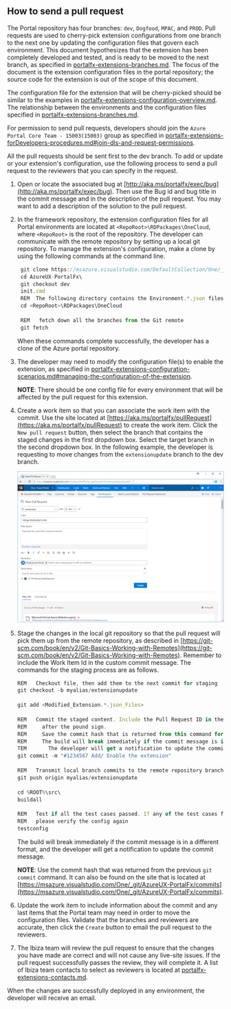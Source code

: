 <a name="how-to-send-a-pull-request"></a>
## How to send a pull request

The Portal repository has four branches: `dev`, `Dogfood`, `MPAC`, and `PROD`. Pull requests are used to cherry-pick extension configurations from one branch to the next one by updating the configuration files that govern each environment. This document hypothesizes that the extension has been completely developed and tested, and is ready to be moved to the next branch, as specified in [portalfx-extensions-branches.md](portalfx-extensions-branches.md). The focus of the document is the extension configuration files in the portal repository; the source code for the extension is out of the scope of this document.

The configuration file for the extension that will be cherry-picked should be similar to the examples in [portalfx-extensions-configuration-overview.md](portalfx-extensions-configuration-overview.md). The relationship between the environments and the configuration files specified in [portalfx-extensions-branches.md](portalfx-extensions-branches.md).

 For permission to send pull requests, developers should join the ```Azure Portal Core Team - 15003(15003)``` group as specified in [portalfx-extensions-forDevelopers-procedures.md#join-dls-and-request-permissions](portalfx-extensions-forDevelopers-procedures.md#join-dls-and-request-permissions).

All the pull requests should be sent first to the dev branch. To add or update or your extension's configuration, use the following process to send a pull request to the reviewers that you can specify in the request.

1. Open or locate the associated bug at [http://aka.ms/portalfx/exec/bug](http://aka.ms/portalfx/exec/bug). Then use the Bug id and bug title in the commit message and in the description of the pull request. You may want to add a description of the solution to the pull request.

1. In the framework repository, the extension configuration files for all Portal environments are located at `<RepoRoot>\RDPackages\OneCloud`, where `<RepoRoot>` is the root of the repository.  The developer can communicate with the remote repository by setting up a local git repository. To manage the extension's configuration, make a clone by using the following commands at the command line.

   ```js
    git clone https://msazure.visualstudio.com/DefaultCollection/One/_git/AzureUX-PortalFx
    cd AzureUX-PortalFx\
    git checkout dev
    init.cmd
    REM  The following directory contains the Environment.*.json files to which to add or update the extension
    cd <RepoRoot>\RDPackages\OneCloud
  
    REM   fetch down all the branches from the Git remote
    git fetch
   ```
    
    When these commands complete successfully, the developer has a clone of the Azure portal repository.

1.  The developer may need to modify the configuration file(s) to enable the extension, as specified in [portalfx-extensions-configuration-scenarios.md#managing-the-configuration-of-the-extension](portalfx-extensions-configuration-scenarios.md#managing-the-configuration-of-the-extension).

    **NOTE**: There should be one config file for every environment that will be affected by the pull request for this extension.

1. Create a work item so that you can associate the work item with the commit. Use the site located at [https://aka.ms/portalfx/pullRequest](https://aka.ms/portalfx/pullRequest) to create the work item. Click the `New pull request` button, then select the branch that contains the staged changes in the first dropdown box.  Select the target branch in the second dropdown box. In the following example, the developer is requesting to move changes from the `extensionupdate` branch to the dev branch.

   ![alt-text](../media/portalfx-extensions-pullRequest/pull-request.png "Create Pull Request")

1.  Stage the changes in the local git repository so that the pull request will pick them up from the remote repository, as described in [https://git-scm.com/book/en/v2/Git-Basics-Working-with-Remotes](https://git-scm.com/book/en/v2/Git-Basics-Working-with-Remotes). Remember to include the Work Item Id in the custom commit message. The commands for the staging process are as follows. 

     ```js
    REM   Checkout file, then add them to the next commit for staging
    git checkout -b myalias/extensionupdate

    git add <Modified_Extension.*.json_Files>

    REM   Commit the staged content. Include the Pull Request ID in the custom commit message immediately
    REM     after the pound sign.
    REM     Save the commit hash that is returned from this command for later reference.
    REM     The build will break immediately if the commit message is in a different format
    TEM       The developer will get a notification to update the commit message.
    git commit -m "#1234567 Add/ Enable the extension"

    REM   Transmit local branch commits to the remote repository branch
    git push origin myalias/extensionupdate

    cd %ROOT%\src\
    buildall

    REM   Test if all the test cases passed. If any of the test cases fails,
    REM   please verify the config again
    testconfig 
     ```

    The build will break immediately if the commit message is in a different format, and the developer will get a notification to update the commit message.

    **NOTE**:  Use the commit hash that was returned from the previous `git commit` command. It can also be found on the site that is located at [https://msazure.visualstudio.com/One/_git/AzureUX-PortalFx/commits](https://msazure.visualstudio.com/One/_git/AzureUX-PortalFx/commits).

1. Update the work item to include information about the commit and any last items that the Portal team may need in order to move the configuration files. Validate that the branches and reviewers are accurate, then click the `Create` button to email the pull request to the reviewers.

1. The Ibiza team will review the pull request to ensure that the changes you have made are correct and will not cause any live-site issues.  If the pull request successfully passes the review, they will complete it.  A list of Ibiza team contacts to select as reviewers is located at [portalfx-extensions-contacts.md](portalfx-extensions-contacts.md).  

When the changes are successfully deployed in any environment, the developer will receive an email.